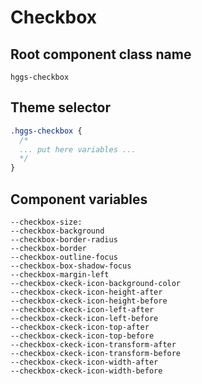 # Checkbox

## Root component class name

`hggs-checkbox`

## Theme selector

```css
.hggs-checkbox {
  /*
  ... put here variables ...
  */
}
```

## Component variables

```
--checkbox-size:
--checkbox-background
--checkbox-border-radius
--checkbox-border
--checkbox-outline-focus
--checkbox-box-shadow-focus
--checkbox-margin-left
--checkbox-ckeck-icon-background-color
--checkbox-ckeck-icon-height-after
--checkbox-ckeck-icon-height-before
--checkbox-ckeck-icon-left-after
--checkbox-ckeck-icon-left-before
--checkbox-ckeck-icon-top-after
--checkbox-ckeck-icon-top-before
--checkbox-ckeck-icon-transform-after
--checkbox-ckeck-icon-transform-before
--checkbox-ckeck-icon-width-after
--checkbox-ckeck-icon-width-before
```
